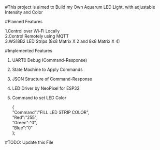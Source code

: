 #This project is aimed to Build my Own Aquarum LED Light, with adjustable Intensity and Color 

#Planned Features  

1.Control over Wi-Fi Locally  
2.Control Remotely using MQTT  
3.WS18B2 LED Strips (8x8 Matrix X 2 and 8x8 Matrix  X 4)  


#Implemented Features  

1. UART0 Debug (Command-Response)  
2. State Machine to Apply Commands
3. JSON Structure of Command-Response
4. LED Driver by NeoPixel for ESP32
5. Command to set LED Color

	{  
		"Command":"FILL LED STRIP COLOR",  
		"Red":"255",  
		"Green":"0",  
		"Blue":"0"  	
	};  
	


#TODO: Update this File
